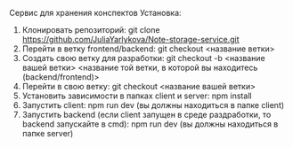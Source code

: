 Сервис для хранения конспектов
Установка:
1. Клонировать репозиторий: git clone https://github.com/JuliaYarlykova/Note-storage-service.git
2. Перейти в ветку frontend/backend: git checkout <название ветки>
3. Создать свою ветку для разработки: git checkout -b <название вашей ветки> <название той ветки, в которой вы находитесь (backend/frontend)>
4. Перейти в свою ветку: git checkout <название вашей ветки>
6. Установить зависимости в папках client и server: npm install
7. Запустить client: npm run dev (вы должны находиться в папке client)
8. Запустить backend (если client запущен в среде раздработки, то backend запускайте в cmd): npm run dev (вы должны находиться в папке server)
   
